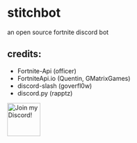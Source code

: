 # stitchbot
an open source fortnite discord bot

## credits:
* Fortnite-Api (officer)
* FortniteApi.io (Quentin, GMatrixGames)
* discord-slash (goverfl0w)
* discord.py (rapptz)

<a target="_blank" href="discord.gg/noteason" title="Join our Discord!">
<img draggable="false" src="https://discordapp.com/api/guilds/852759507036667914/widget.png?style=banner2" height="76px" draggable="false" alt="Join my Discord!">
</a>
